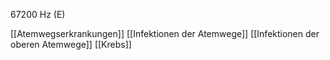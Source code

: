67200 Hz (E)

[[Atemwegserkrankungen]]
[[Infektionen der Atemwege]]
[[Infektionen der oberen Atemwege]]
[[Krebs]]